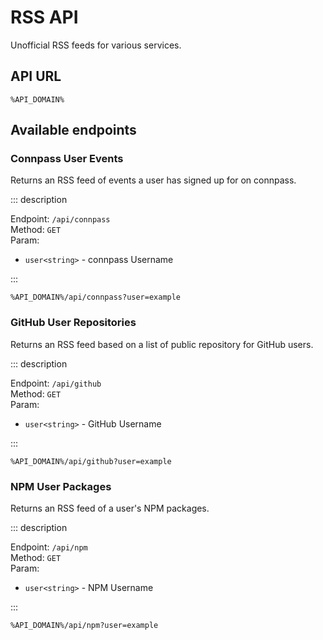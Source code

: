 # RSS API

Unofficial RSS feeds for various services.

## API URL

``` {.code-container}
%API_DOMAIN%
```

## Available endpoints

### Connpass User Events

Returns an RSS feed of events a user has signed up for on connpass.

::: description

Endpoint: `/api/connpass`  
Method: `GET`  
Param:

- `user<string>` - connpass Username

:::

``` {.code-container}
%API_DOMAIN%/api/connpass?user=example
```

### GitHub User Repositories

Returns an RSS feed based on a list of public repository for GitHub users.

::: description

Endpoint: `/api/github`  
Method: `GET`  
Param:

- `user<string>` - GitHub Username

:::

``` {.code-container}
%API_DOMAIN%/api/github?user=example
```

### NPM User Packages

Returns an RSS feed of a user's NPM packages.

::: description

Endpoint: `/api/npm`  
Method: `GET`  
Param:

- `user<string>` - NPM Username

:::

``` {.code-container}
%API_DOMAIN%/api/npm?user=example
```
